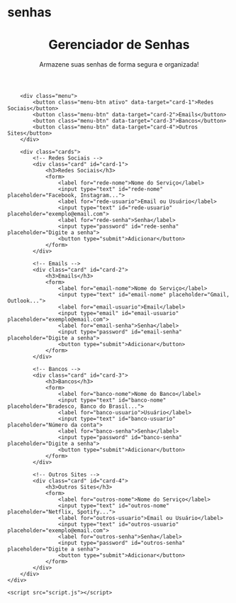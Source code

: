 # senhas

<!DOCTYPE html>
<html lang="pt-br">
<head>
    <meta charset="UTF-8">
    <meta name="viewport" content="width=device-width, initial-scale=1.0">
    <title>Gerenciador de Senhas</title>
    <link rel="stylesheet" href="style.css">
</head>
<body>
    <div class="container">
        <header>
            <h1>Gerenciador de Senhas</h1>
            <p>Armazene suas senhas de forma segura e organizada!</p>
        </header>

        <div class="menu">
            <button class="menu-btn ativo" data-target="card-1">Redes Sociais</button>
            <button class="menu-btn" data-target="card-2">Emails</button>
            <button class="menu-btn" data-target="card-3">Bancos</button>
            <button class="menu-btn" data-target="card-4">Outros Sites</button>
        </div>

        <div class="cards">
            <!-- Redes Sociais -->
            <div class="card" id="card-1">
                <h3>Redes Sociais</h3>
                <form>
                    <label for="rede-nome">Nome do Serviço</label>
                    <input type="text" id="rede-nome" placeholder="Facebook, Instagram...">
                    <label for="rede-usuario">Email ou Usuário</label>
                    <input type="text" id="rede-usuario" placeholder="exemplo@email.com">
                    <label for="rede-senha">Senha</label>
                    <input type="password" id="rede-senha" placeholder="Digite a senha">
                    <button type="submit">Adicionar</button>
                </form>
            </div>

            <!-- Emails -->
            <div class="card" id="card-2">
                <h3>Emails</h3>
                <form>
                    <label for="email-nome">Nome do Serviço</label>
                    <input type="text" id="email-nome" placeholder="Gmail, Outlook...">
                    <label for="email-usuario">Email</label>
                    <input type="email" id="email-usuario" placeholder="exemplo@email.com">
                    <label for="email-senha">Senha</label>
                    <input type="password" id="email-senha" placeholder="Digite a senha">
                    <button type="submit">Adicionar</button>
                </form>
            </div>

            <!-- Bancos -->
            <div class="card" id="card-3">
                <h3>Bancos</h3>
                <form>
                    <label for="banco-nome">Nome do Banco</label>
                    <input type="text" id="banco-nome" placeholder="Bradesco, Banco do Brasil...">
                    <label for="banco-usuario">Usuário</label>
                    <input type="text" id="banco-usuario" placeholder="Número da conta">
                    <label for="banco-senha">Senha</label>
                    <input type="password" id="banco-senha" placeholder="Digite a senha">
                    <button type="submit">Adicionar</button>
                </form>
            </div>

            <!-- Outros Sites -->
            <div class="card" id="card-4">
                <h3>Outros Sites</h3>
                <form>
                    <label for="outros-nome">Nome do Serviço</label>
                    <input type="text" id="outros-nome" placeholder="Netflix, Spotify...">
                    <label for="outros-usuario">Email ou Usuário</label>
                    <input type="text" id="outros-usuario" placeholder="exemplo@email.com">
                    <label for="outros-senha">Senha</label>
                    <input type="password" id="outros-senha" placeholder="Digite a senha">
                    <button type="submit">Adicionar</button>
                </form>
            </div>
        </div>
    </div>

    <script src="script.js"></script>
</body>
</html>
